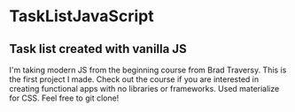 # TaskListJavaScript

<h2>Task list created with vanilla JS</h2>

<p>I'm taking modern JS from the beginning course from Brad Traversy. This is the first project I made. Check out the course if you are interested in creating functional apps with no libraries or frameworks. Used materialize for CSS. Feel free to git clone!</p>
